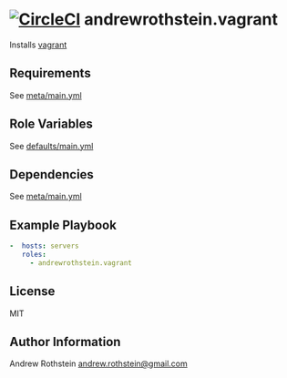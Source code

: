[![CircleCI](https://circleci.com/gh/andrewrothstein/ansible-vagrant.svg?style=svg)](https://circleci.com/gh/andrewrothstein/ansible-vagrant)
andrewrothstein.vagrant
=========

Installs [vagrant](https://www.vagrantup.com/)

Requirements
------------

See [meta/main.yml](meta/main.yml)

Role Variables
--------------

See [defaults/main.yml](defaults/main.yml)

Dependencies
------------

See [meta/main.yml](meta/main.yml)

Example Playbook
----------------

```yml
-  hosts: servers
   roles:
     - andrewrothstein.vagrant
 ```

License
-------

MIT

Author Information
------------------

Andrew Rothstein <andrew.rothstein@gmail.com>
